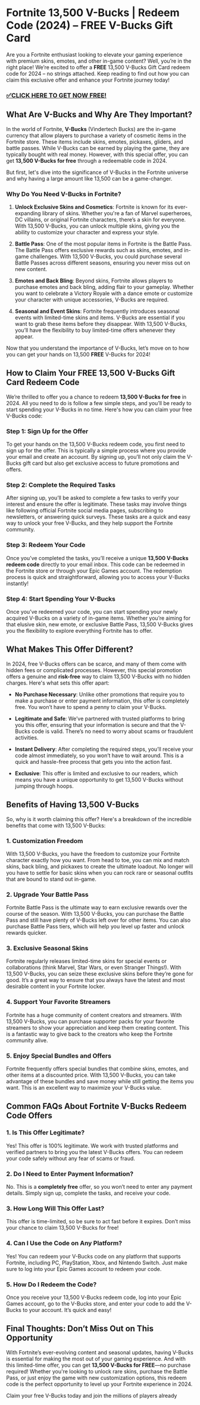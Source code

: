 # Fortnite 13,500 V-Bucks | Redeem Code (2024) – FREE V-Bucks Gift Card

Are you a Fortnite enthusiast looking to elevate your gaming experience with premium skins, emotes, and other in-game content? Well, you’re in the right place! We’re excited to offer a **FREE** 13,500 V-Bucks Gift Card redeem code for 2024 – no strings attached. Keep reading to find out how you can claim this exclusive offer and enhance your Fortnite journey today!

### [✅CLICK HERE TO GET NOW FREE!](https://www.fpo.go.th/main/fpo/media/FPO/allgifttodayfree.html)

## What Are V-Bucks and Why Are They Important?

In the world of Fortnite, **V-Bucks** (Vindertech Bucks) are the in-game currency that allow players to purchase a variety of cosmetic items in the Fortnite store. These items include skins, emotes, pickaxes, gliders, and battle passes. While V-Bucks can be earned by playing the game, they are typically bought with real money. However, with this special offer, you can get **13,500 V-Bucks for free** through a redeemable code in 2024.

But first, let's dive into the significance of V-Bucks in the Fortnite universe and why having a large amount like 13,500 can be a game-changer.

### Why Do You Need V-Bucks in Fortnite?

1. **Unlock Exclusive Skins and Cosmetics**: Fortnite is known for its ever-expanding library of skins. Whether you're a fan of Marvel superheroes, DC villains, or original Fortnite characters, there’s a skin for everyone. With 13,500 V-Bucks, you can unlock multiple skins, giving you the ability to customize your character and express your style.

2. **Battle Pass**: One of the most popular items in Fortnite is the Battle Pass. The Battle Pass offers exclusive rewards such as skins, emotes, and in-game challenges. With 13,500 V-Bucks, you could purchase several Battle Passes across different seasons, ensuring you never miss out on new content.

3. **Emotes and Back Bling**: Beyond skins, Fortnite allows players to purchase emotes and back bling, adding flair to your gameplay. Whether you want to celebrate a Victory Royale with a dance emote or customize your character with unique accessories, V-Bucks are required.

4. **Seasonal and Event Skins**: Fortnite frequently introduces seasonal events with limited-time skins and items. V-Bucks are essential if you want to grab these items before they disappear. With 13,500 V-Bucks, you’ll have the flexibility to buy limited-time offers whenever they appear.

Now that you understand the importance of V-Bucks, let’s move on to how you can get your hands on 13,500 **FREE** V-Bucks for 2024!

## How to Claim Your FREE 13,500 V-Bucks Gift Card Redeem Code

We’re thrilled to offer you a chance to redeem **13,500 V-Bucks for free** in 2024. All you need to do is follow a few simple steps, and you’ll be ready to start spending your V-Bucks in no time. Here's how you can claim your free V-Bucks code:

### Step 1: Sign Up for the Offer
To get your hands on the 13,500 V-Bucks redeem code, you first need to sign up for the offer. This is typically a simple process where you provide your email and create an account. By signing up, you’ll not only claim the V-Bucks gift card but also get exclusive access to future promotions and offers.

### Step 2: Complete the Required Tasks
After signing up, you’ll be asked to complete a few tasks to verify your interest and ensure the offer is legitimate. These tasks may involve things like following official Fortnite social media pages, subscribing to newsletters, or answering quick surveys. These tasks are a quick and easy way to unlock your free V-Bucks, and they help support the Fortnite community.

### Step 3: Redeem Your Code
Once you’ve completed the tasks, you’ll receive a unique **13,500 V-Bucks redeem code** directly to your email inbox. This code can be redeemed in the Fortnite store or through your Epic Games account. The redemption process is quick and straightforward, allowing you to access your V-Bucks instantly!

### Step 4: Start Spending Your V-Bucks
Once you’ve redeemed your code, you can start spending your newly acquired V-Bucks on a variety of in-game items. Whether you’re aiming for that elusive skin, new emote, or exclusive Battle Pass, 13,500 V-Bucks gives you the flexibility to explore everything Fortnite has to offer.

## What Makes This Offer Different?

In 2024, free V-Bucks offers can be scarce, and many of them come with hidden fees or complicated processes. However, this special promotion offers a genuine and **risk-free** way to claim 13,500 V-Bucks with no hidden charges. Here's what sets this offer apart:

- **No Purchase Necessary**: Unlike other promotions that require you to make a purchase or enter payment information, this offer is completely free. You won’t have to spend a penny to claim your V-Bucks.

- **Legitimate and Safe**: We’ve partnered with trusted platforms to bring you this offer, ensuring that your information is secure and that the V-Bucks code is valid. There’s no need to worry about scams or fraudulent activities.

- **Instant Delivery**: After completing the required steps, you’ll receive your code almost immediately, so you won’t have to wait around. This is a quick and hassle-free process that gets you into the action fast.

- **Exclusive**: This offer is limited and exclusive to our readers, which means you have a unique opportunity to get 13,500 V-Bucks without jumping through hoops.

## Benefits of Having 13,500 V-Bucks

So, why is it worth claiming this offer? Here's a breakdown of the incredible benefits that come with 13,500 V-Bucks:

### 1. **Customization Freedom**
With 13,500 V-Bucks, you have the freedom to customize your Fortnite character exactly how you want. From head to toe, you can mix and match skins, back bling, and pickaxes to create the ultimate loadout. No longer will you have to settle for basic skins when you can rock rare or seasonal outfits that are bound to stand out in-game.

### 2. **Upgrade Your Battle Pass**
Fortnite Battle Pass is the ultimate way to earn exclusive rewards over the course of the season. With 13,500 V-Bucks, you can purchase the Battle Pass and still have plenty of V-Bucks left over for other items. You can also purchase Battle Pass tiers, which will help you level up faster and unlock rewards quicker.

### 3. **Exclusive Seasonal Skins**
Fortnite regularly releases limited-time skins for special events or collaborations (think Marvel, Star Wars, or even Stranger Things!). With 13,500 V-Bucks, you can seize these exclusive skins before they’re gone for good. It’s a great way to ensure that you always have the latest and most desirable content in your Fortnite locker.

### 4. **Support Your Favorite Streamers**
Fortnite has a huge community of content creators and streamers. With 13,500 V-Bucks, you can purchase supporter packs for your favorite streamers to show your appreciation and keep them creating content. This is a fantastic way to give back to the creators who keep the Fortnite community alive.

### 5. **Enjoy Special Bundles and Offers**
Fortnite frequently offers special bundles that combine skins, emotes, and other items at a discounted price. With 13,500 V-Bucks, you can take advantage of these bundles and save money while still getting the items you want. This is an excellent way to maximize your V-Bucks value.

## Common FAQs About Fortnite V-Bucks Redeem Code Offers

### 1. **Is This Offer Legitimate?**
Yes! This offer is 100% legitimate. We work with trusted platforms and verified partners to bring you the latest V-Bucks offers. You can redeem your code safely without any fear of scams or fraud.

### 2. **Do I Need to Enter Payment Information?**
No. This is a **completely free** offer, so you won’t need to enter any payment details. Simply sign up, complete the tasks, and receive your code.

### 3. **How Long Will This Offer Last?**
This offer is time-limited, so be sure to act fast before it expires. Don’t miss your chance to claim 13,500 V-Bucks for free!

### 4. **Can I Use the Code on Any Platform?**
Yes! You can redeem your V-Bucks code on any platform that supports Fortnite, including PC, PlayStation, Xbox, and Nintendo Switch. Just make sure to log into your Epic Games account to redeem your code.

### 5. **How Do I Redeem the Code?**
Once you receive your 13,500 V-Bucks redeem code, log into your Epic Games account, go to the V-Bucks store, and enter your code to add the V-Bucks to your account. It’s quick and easy!

## Final Thoughts: Don’t Miss Out on This Opportunity

With Fortnite’s ever-evolving content and seasonal updates, having V-Bucks is essential for making the most out of your gaming experience. And with this limited-time offer, you can get **13,500 V-Bucks for FREE**—no purchase required! Whether you're looking to unlock rare skins, purchase the Battle Pass, or just enjoy the game with new customization options, this redeem code is the perfect opportunity to level up your Fortnite experience in 2024.

Claim your free V-Bucks today and join the millions of players already
